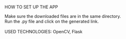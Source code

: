 HOW TO SET UP THE APP<br/>

Make sure the downloaded files are in the same directory.<br />
Run the .py file and click on the generated link.<br /><br/>
USED TECHNOLOGIES: OpenCV, Flask
